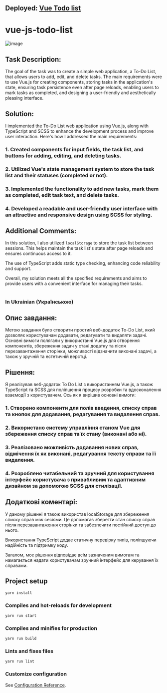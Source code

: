 ## Deployed: [Vue Todo list](https://vue-js-todo-list.vercel.app/)

# vue-js-todo-list

![image](https://user-images.githubusercontent.com/65986569/210266132-be44f366-a723-4dc2-bc18-10bb943f4c1f.png)

## Task Description:
The goal of the task was to create a simple web application, a To-Do List, that allows users to add, edit, and delete tasks. The main requirements were to use Vue.js for creating components, storing tasks in the application's state, ensuring task persistence even after page reloads, enabling users to mark tasks as completed, and designing a user-friendly and aesthetically pleasing interface.

## Solution:
I implemented the To-Do List web application using Vue.js, along with TypeScript and SCSS to enhance the development process and improve user interaction. Here's how I addressed the main requirements:

### 1. Created components for input fields, the task list, and buttons for adding, editing, and deleting tasks.
### 2. Utilized Vue's state management system to store the task list and their statuses (completed or not).
### 3. Implemented the functionality to add new tasks, mark them as completed, edit task text, and delete tasks.
### 4. Developed a readable and user-friendly user interface with an attractive and responsive design using SCSS for styling.

## Additional Comments:
In this solution, I also utilized `localStorage` to store the task list between sessions. This helps maintain the task list's state after page reloads and ensures continuous access to it.

The use of TypeScript adds static type checking, enhancing code reliability and support.

Overall, my solution meets all the specified requirements and aims to provide users with a convenient interface for managing their tasks.

# 
### In Ukrainian (Українською)
## Опис завдання:
Метою завдання було створити простий веб-додаток To-Do List, який дозволяє користувачам додавати, редагувати та видаляти задачі. Основні вимоги полягали у використанні Vue.js для створення компонентів, збереження задач у стані додатку та після перезавантаження сторінки, можливості відзначити виконані задачі, а також у зручній та естетичній верстці.

## Рішення:
Я реалізував веб-додаток To Do List з використанням Vue.js, а також TypeScript та SCSS для поліпшення процесу розробки та вдосконалення взаємодії з користувачем. Ось як я вирішив основні вимоги:

### 1. Створено компоненти для полів введення, списку справ та кнопок для додавання, редагування та видалення справ.
### 2. Використано систему управління станом Vue для збереження списку справ та їх стану (виконані або ні).
### 3. Реалізовано можливість додавання нових справ, відмічення їх як виконані, редагування тексту справи та її видалення.
### 4. Розроблено читабельний та зручний для користування інтерфейс користувача з привабливим та адаптивним дизайном за допомогою SCSS для стилізації.

## Додаткові коментарі:
У даному рішенні я також використав localStorage для збереження списку справ між сесіями. Це допомагає зберегти стан списку справ після перезавантаження сторінки та забезпечити постійний доступ до нього.

Використання TypeScript додає статичну перевірку типів, поліпшуючи надійність та підтримку коду. 

Загалом, моє рішення відповідає всім зазначеним вимогам та намагається надати користувачам зручний інтерфейс для керування їх справами.

## Project setup

```
yarn install
```

### Compiles and hot-reloads for development

```
yarn run start
```

### Compiles and minifies for production

```
yarn run build
```

### Lints and fixes files

```
yarn run lint
```

### Customize configuration

See [Configuration Reference](https://cli.vuejs.org/config/).
